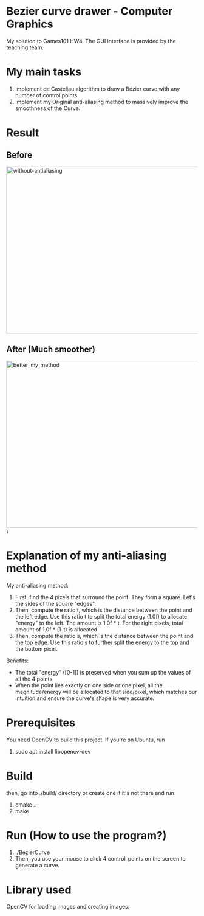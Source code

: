 # Bezier curve drawer - Computer Graphics
My solution to Games101 HW4. The GUI interface is provided by the teaching team.

# My main tasks
1. Implement de Casteljau algorithm to draw a Bézier curve with any number of control points
2. Implement my Original anti-aliasing method to massively improve the smoothness of the Curve.

# Result
## Before
<img width="555" height="439" alt="without-antialiasing" src="https://github.com/user-attachments/assets/1766d3dc-953e-4b6c-93fd-c0fe5a8ce2f1" />

## After (Much smoother)
<img width="555" height="439" alt="better_my_method" src="https://github.com/user-attachments/assets/44a2cd41-e04d-4a7e-8330-572fa3495752" />\

# Explanation of my anti-aliasing method 
My anti-aliasing method:

1. First, find the 4 pixels that surround the point. They form a square. Let's the sides of the square "edges".
2. Then, compute the ratio t, which is the distance between the point and the left edge. Use this ratio t to split the total energy (1.0f) to allocate "energy" to the left. The amount is 1.0f * t. For the right pixels, total amount of 1.0f * (1-t) is allocated
3. Then, compute the ratio s, which is the distance between the point and the top edge. Use this ratio s to further split the energy to the top and the bottom pixel.

Benefits:
- The total "energy" ([0-1]) is preserved when you sum up the values of all the 4 points.
- When the point lies exactly on one side or one pixel, all the magnitude/energy will be allocated to that side/pixel, which matches our intuition and ensure the curve's shape is very accurate.

# Prerequisites
You need OpenCV to build this project. 
If you're on Ubuntu, run 
1. sudo apt install libopencv-dev

# Build
then, go into ./build/ directory or create one if it's not there and run
1. cmake ..
2. make

# Run (How to use the program?)
1. ./BezierCurve
2. Then, you use your mouse to click 4 control_points on the screen to generate a curve.

# Library used
OpenCV for loading images and creating images.
